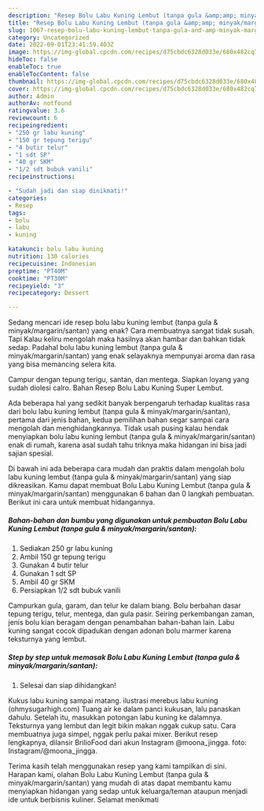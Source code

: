 ```yaml
---
description: "Resep Bolu Labu Kuning Lembut (tanpa gula &amp;amp; minyak/margarin/santan){ yang Enak,  Menu Buat lebaran"
title: "Resep Bolu Labu Kuning Lembut (tanpa gula &amp;amp; minyak/margarin/santan){ yang Enak,  Menu Buat lebaran"
slug: 1067-resep-bolu-labu-kuning-lembut-tanpa-gula-and-amp-minyak-margarin-santan-yang-enak-menu-buat-lebaran
category: Uncategorized
date: 2022-09-01T23:41:59.403Z
image: https://img-global.cpcdn.com/recipes/d75cbdc6328d033e/680x482cq70/bolu-labu-kuning-lembut-tanpa-gula-minyakmargarinsantan-foto-resep-utama.jpg
hideToc: false
enableToc: true
enableTocContent: false
thumbnail: https://img-global.cpcdn.com/recipes/d75cbdc6328d033e/680x482cq70/bolu-labu-kuning-lembut-tanpa-gula-minyakmargarinsantan-foto-resep-utama.jpg
cover: https://img-global.cpcdn.com/recipes/d75cbdc6328d033e/680x482cq70/bolu-labu-kuning-lembut-tanpa-gula-minyakmargarinsantan-foto-resep-utama.jpg
author: Admin
authorAv: notfound
ratingvalue: 3.6
reviewcount: 6
recipeingredient:
- "250 gr labu kuning"
- "150 gr tepung terigu"
- "4 butir telur"
- "1 sdt SP"
- "40 gr SKM"
- "1/2 sdt bubuk vanili"
recipeinstructions:

- "Sudah jadi dan siap dinikmati!"
categories:
- Resep
tags:
- bolu
- labu
- kuning

katakunci: bolu labu kuning 
nutrition: 130 calories
recipecuisine: Indonesian
preptime: "PT40M"
cooktime: "PT30M"
recipeyield: "3"
recipecategory: Dessert

---
```



Sedang mencari ide resep bolu labu kuning lembut (tanpa gula &amp; minyak/margarin/santan) yang enak? Cara membuatnya sangat tidak susah. Tapi Kalau keliru mengolah maka hasilnya akan hambar dan bahkan tidak sedap. Padahal bolu labu kuning lembut (tanpa gula &amp; minyak/margarin/santan) yang enak selayaknya mempunyai aroma dan rasa yang bisa memancing selera kita.


Campur dengan tepung terigu, santan, dan mentega. Siapkan loyang yang sudah diolesi calro. Bahan Resep Bolu Labu Kuning Super Lembut.

Ada beberapa hal yang sedikit banyak berpengaruh terhadap kualitas rasa dari bolu labu kuning lembut (tanpa gula &amp; minyak/margarin/santan), pertama dari jenis bahan, kedua pemilihan bahan segar sampai cara mengolah dan menghidangkannya. Tidak usah pusing kalau hendak menyiapkan bolu labu kuning lembut (tanpa gula &amp; minyak/margarin/santan) enak di rumah, karena asal sudah tahu triknya maka hidangan ini bisa jadi sajian spesial.


Di bawah ini ada beberapa cara mudah dan praktis dalam mengolah bolu labu kuning lembut (tanpa gula &amp; minyak/margarin/santan) yang siap dikreasikan. Kamu dapat membuat Bolu Labu Kuning Lembut (tanpa gula &amp; minyak/margarin/santan) menggunakan 6 bahan dan 0 langkah pembuatan. Berikut ini cara untuk membuat hidangannya.

<!--inarticleads1-->

##### Bahan-bahan dan bumbu yang digunakan untuk pembuatan Bolu Labu Kuning Lembut (tanpa gula &amp; minyak/margarin/santan):

1. Sediakan 250 gr labu kuning
1. Ambil 150 gr tepung terigu
1. Gunakan 4 butir telur
1. Gunakan 1 sdt SP
1. Ambil 40 gr SKM
1. Persiapkan 1/2 sdt bubuk vanili


Campurkan gula, garam, dan telur ke dalam biang. Bolu berbahan dasar tepung terigu, telur, mentega, dan gula pasir. Seiring perkembangan zaman, jenis bolu kian beragam dengan penambahan bahan-bahan lain. Labu kuning sangat cocok dipadukan dengan adonan bolu marmer karena teksturnya yang lembut. 

<!--inarticleads2-->

##### Step by step untuk memasak Bolu Labu Kuning Lembut (tanpa gula &amp; minyak/margarin/santan):


1. Selesai dan siap dihidangkan!

Kukus labu kuning sampai matang. ilustrasi merebus labu kuning (ohmysugarhigh.com) Tuang air ke dalam panci kukusan, lalu panaskan dahulu. Setelah itu, masukkan potongan labu kuning ke dalamnya. Teksturnya yang lembut dan legit bikin makan nggak cukup satu. Cara membuatnya juga simpel, nggak perlu pakai mixer. Berikut resep lengkapnya, dilansir BrilioFood dari akun Instagram @moona_jingga. foto: Instagram/@moona_jingga. 

Terima kasih telah menggunakan resep yang kami tampilkan di sini. Harapan kami, olahan Bolu Labu Kuning Lembut (tanpa gula &amp; minyak/margarin/santan) yang mudah di atas dapat membantu kamu menyiapkan hidangan yang sedap untuk keluarga/teman ataupun menjadi ide untuk berbisnis kuliner. Selamat menikmati
